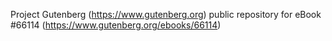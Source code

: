 Project Gutenberg (https://www.gutenberg.org) public repository for
eBook #66114 (https://www.gutenberg.org/ebooks/66114)
